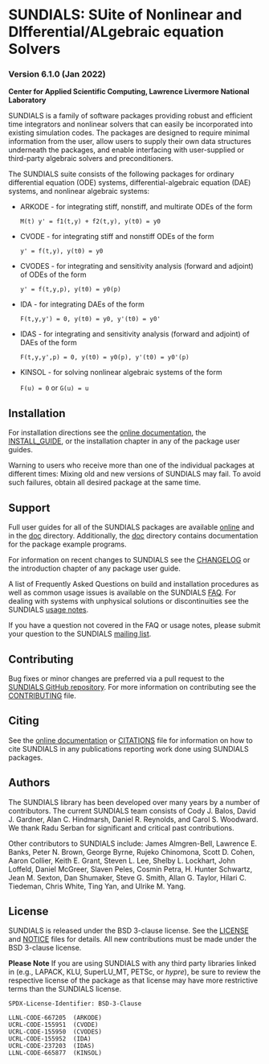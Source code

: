 # SUNDIALS: SUite of Nonlinear and DIfferential/ALgebraic equation Solvers #
### Version 6.1.0 (Jan 2022) ###

**Center for Applied Scientific Computing, Lawrence Livermore National Laboratory**

SUNDIALS is a family of software packages providing robust and efficient time
integrators and nonlinear solvers that can easily be incorporated into existing
simulation codes. The packages are designed to require minimal information from
the user, allow users to supply their own data structures underneath the
packages, and enable interfacing with user-supplied or third-party algebraic
solvers and preconditioners.

The SUNDIALS suite consists of the following packages for ordinary differential
equation (ODE) systems, differential-algebraic equation (DAE) systems, and
nonlinear algebraic systems:

* ARKODE - for integrating stiff, nonstiff, and multirate ODEs of the form

  `M(t) y' = f1(t,y) + f2(t,y), y(t0) = y0`

* CVODE - for integrating stiff and nonstiff ODEs of the form

  `y' = f(t,y), y(t0) = y0`

* CVODES - for integrating and sensitivity analysis (forward and adjoint) of
  ODEs of the form

  `y' = f(t,y,p), y(t0) = y0(p)`

* IDA - for integrating DAEs of the form

  `F(t,y,y') = 0, y(t0) = y0, y'(t0) = y0'`

* IDAS - for integrating and sensitivity analysis (forward and adjoint) of DAEs
  of the form

  `F(t,y,y',p) = 0, y(t0) = y0(p), y'(t0) = y0'(p)`

* KINSOL - for solving nonlinear algebraic systems of the form

  `F(u) = 0` or `G(u) = u`

## Installation ##

For installation directions see the [online documentation](https://sundials.readthedocs.io/en/latest/Install_link.html),
the [INSTALL_GUIDE](./INSTALL_GUIDE.pdf), or the installation chapter in any of
the package user guides.

Warning to users who receive more than one of the individual packages at
different times: Mixing old and new versions of SUNDIALS may fail. To avoid
such failures, obtain all desired package at the same time.

## Support ##

Full user guides for all of the SUNDIALS packages are available [online](https://sundials.readthedocs.io)
and in the [doc](./doc) directory. Additionally, the [doc](./doc) directory
contains documentation for the package example programs.

For information on recent changes to SUNDIALS see the [CHANGELOG](./CHANGELOG.md)
or the introduction chapter of any package user guide.

A list of Frequently Asked Questions on build and installation procedures as
well as common usage issues is available on the SUNDIALS [FAQ](https://computing.llnl.gov/projects/sundials/faq).
For dealing with systems with unphysical solutions or discontinuities see the
SUNDIALS [usage notes](https://computing.llnl.gov/projects/sundials/usage-notes).

If you have a question not covered in the FAQ or usage notes, please submit
your question to the SUNDIALS [mailing list](https://computing.llnl.gov/projects/sundials/mailing-list).

## Contributing ##

Bug fixes or minor changes are preferred via a pull request to the
[SUNDIALS GitHub repository](https://github.com/LLNL/sundials). For more
information on contributing see the [CONTRIBUTING](./CONTRIBUTING.md) file.

## Citing ##

See the [online documentation](https://sundials.readthedocs.io/en/latest/index.html#citing)
or [CITATIONS](./CITATIONS.md) file for information on how to cite SUNDIALS in
any publications reporting work done using SUNDIALS packages.

## Authors ##

The SUNDIALS library has been developed over many years by a number of
contributors. The current SUNDIALS team consists of Cody J. Balos,
David J. Gardner, Alan C. Hindmarsh, Daniel R. Reynolds, and Carol S. Woodward.
We thank Radu Serban for significant and critical past contributions.

Other contributors to SUNDIALS include: James Almgren-Bell, Lawrence E. Banks,
Peter N. Brown, George Byrne, Rujeko Chinomona, Scott D. Cohen, Aaron Collier,
Keith E. Grant, Steven L. Lee, Shelby L. Lockhart, John Loffeld, Daniel McGreer,
Slaven Peles, Cosmin Petra, H. Hunter Schwartz, Jean M. Sexton,
Dan Shumaker, Steve G. Smith, Allan G. Taylor, Hilari C. Tiedeman, Chris White,
Ting Yan, and Ulrike M. Yang.

## License ##

SUNDIALS is released under the BSD 3-clause license. See the [LICENSE](./LICENSE)
and [NOTICE](./NOTICE) files for details. All new contributions must be made
under the BSD 3-clause license.

**Please Note** If you are using SUNDIALS with any third party libraries linked
in (e.g., LAPACK, KLU, SuperLU_MT, PETSc, or *hypre*), be sure to review the
respective license of the package as that license may have more restrictive
terms than the SUNDIALS license.

```
SPDX-License-Identifier: BSD-3-Clause

LLNL-CODE-667205  (ARKODE)
UCRL-CODE-155951  (CVODE)
UCRL-CODE-155950  (CVODES)
UCRL-CODE-155952  (IDA)
UCRL-CODE-237203  (IDAS)
LLNL-CODE-665877  (KINSOL)
```
